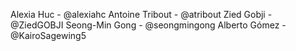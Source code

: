 Alexia Huc - @alexiahc
Antoine Tribout - @atribout
Zied Gobji - @ZiedGOBJI
Seong-Min Gong - @seongmingong
Alberto Gómez - @KairoSagewing5
